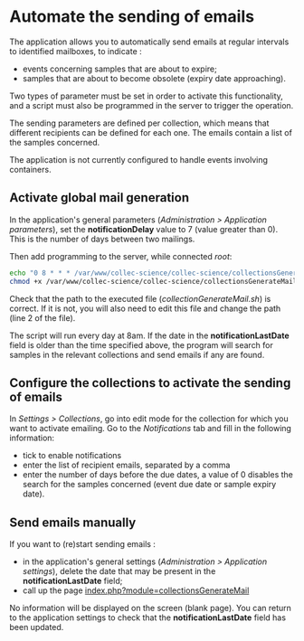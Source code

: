 # Automate the sending of emails

The application allows you to automatically send emails at regular intervals to identified mailboxes, to indicate :

- events concerning samples that are about to expire;
- samples that are about to become obsolete (expiry date approaching).

Two types of parameter must be set in order to activate this functionality, and a script must also be programmed in the server to trigger the operation.

The sending parameters are defined per collection, which means that different recipients can be defined for each one. The emails contain a list of the samples concerned.

The application is not currently configured to handle events involving containers.

## Activate global mail generation

In the application's general parameters (*Administration > Application parameters*), set the **notificationDelay** value to 7 (value greater than 0). This is the number of days between two mailings.

Then add programming to the server, while connected *root*:

~~~bash
echo "0 8 * * * /var/www/collec-science/collec-science/collectionsGenerateMail.sh" | crontab -u www-data -
chmod +x /var/www/collec-science/collec-science/collectionsGenerateMail.sh
~~~

Check that the path to the executed file (*collectionGenerateMail.sh*) is correct. If it is not, you will also need to edit this file and change the path (line 2 of the file).

The script will run every day at 8am. If the date in the **notificationLastDate** field is older than the time specified above, the program will search for samples in the relevant collections and send emails if any are found.

## Configure the collections to activate the sending of emails

In *Settings > Collections*, go into edit mode for the collection for which you want to activate emailing. Go to the *Notifications* tab and fill in the following information:

- tick to enable notifications
- enter the list of recipient emails, separated by a comma
- enter the number of days before the due dates, a value of 0 disables the search for the samples concerned (event due date or sample expiry date).

## Send emails manually

If you want to (re)start sending emails :

- in the application's general settings (*Administration > Application settings*), delete the date that may be present in the **notificationLastDate** field;
- call up the page [index.php?module=collectionsGenerateMail](index.php?module=collectionsGenerateMail)

No information will be displayed on the screen (blank page). You can return to the application settings to check that the **notificationLastDate** field has been updated.
